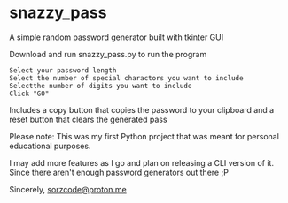 # snazzy_pass

A simple random password generator built with tkinter GUI

Download and run snazzy_pass.py to run the program

    Select your password length
    Select the number of special charactors you want to include
    Selectthe number of digits you want to include
    Click "GO"

Includes a copy button that copies the password to your clipboard and a reset button that clears the generated pass

Please note: This was my first Python project that was meant for personal educational purposes.

I may add more features as I go and plan on releasing a CLI version of it. Since there aren't enough password generators out there ;P

Sincerely, 
sorzcode@proton.me